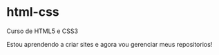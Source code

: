# html-css
 Curso de HTML5 e CSS3

Estou aprendendo a criar sites e agora vou gerenciar meus repositorios!

